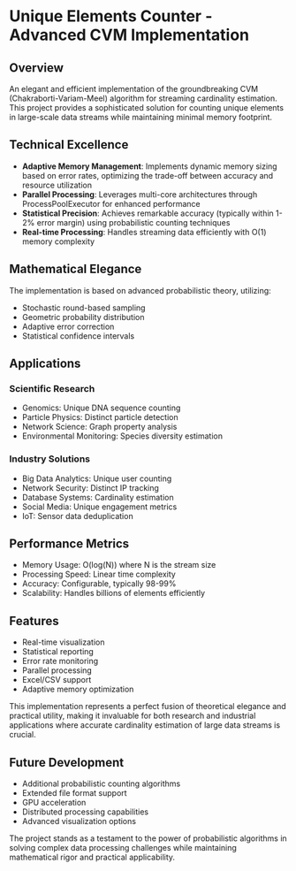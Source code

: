 # Unique Elements Counter - Advanced CVM Implementation

## Overview
An elegant and efficient implementation of the groundbreaking CVM (Chakraborti-Variam-Meel) algorithm for streaming cardinality estimation. This project provides a sophisticated solution for counting unique elements in large-scale data streams while maintaining minimal memory footprint.

## Technical Excellence
- **Adaptive Memory Management**: Implements dynamic memory sizing based on error rates, optimizing the trade-off between accuracy and resource utilization
- **Parallel Processing**: Leverages multi-core architectures through ProcessPoolExecutor for enhanced performance
- **Statistical Precision**: Achieves remarkable accuracy (typically within 1-2% error margin) using probabilistic counting techniques
- **Real-time Processing**: Handles streaming data efficiently with O(1) memory complexity

## Mathematical Elegance
The implementation is based on advanced probabilistic theory, utilizing:
- Stochastic round-based sampling
- Geometric probability distribution
- Adaptive error correction
- Statistical confidence intervals

## Applications
### Scientific Research
- Genomics: Unique DNA sequence counting
- Particle Physics: Distinct particle detection
- Network Science: Graph property analysis
- Environmental Monitoring: Species diversity estimation

### Industry Solutions
- Big Data Analytics: Unique user counting
- Network Security: Distinct IP tracking
- Database Systems: Cardinality estimation
- Social Media: Unique engagement metrics
- IoT: Sensor data deduplication

## Performance Metrics
- Memory Usage: O(log(N)) where N is the stream size
- Processing Speed: Linear time complexity
- Accuracy: Configurable, typically 98-99%
- Scalability: Handles billions of elements efficiently

## Features
- Real-time visualization
- Statistical reporting
- Error rate monitoring
- Parallel processing
- Excel/CSV support
- Adaptive memory optimization

This implementation represents a perfect fusion of theoretical elegance and practical utility, making it invaluable for both research and industrial applications where accurate cardinality estimation of large data streams is crucial.

## Future Development
- Additional probabilistic counting algorithms
- Extended file format support
- GPU acceleration
- Distributed processing capabilities
- Advanced visualization options

The project stands as a testament to the power of probabilistic algorithms in solving complex data processing challenges while maintaining mathematical rigor and practical applicability.
